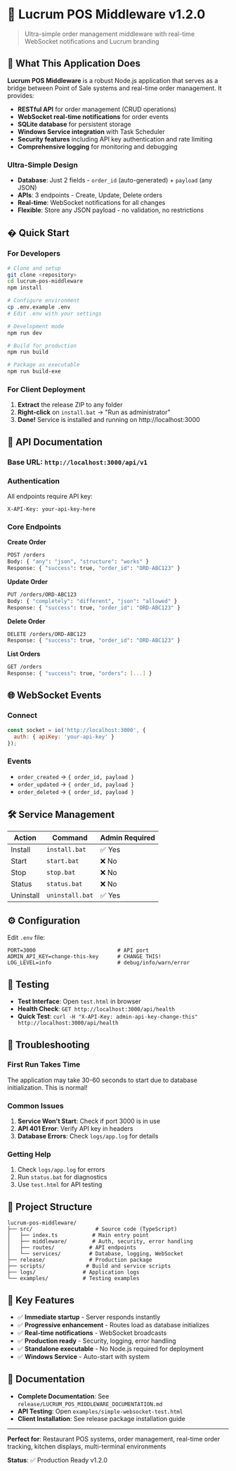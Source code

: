 # 🚀 Lucrum POS Middleware v1.2.0

> Ultra-simple order management middleware with real-time WebSocket notifications and Lucrum branding

## 🎯 What This Application Does

**Lucrum POS Middleware** is a robust Node.js application that serves as a bridge between Point of Sale systems and real-time order management. It provides:

- **RESTful API** for order management (CRUD operations)
- **WebSocket real-time notifications** for order events  
- **SQLite database** for persistent storage
- **Windows Service integration** with Task Scheduler
- **Security features** including API key authentication and rate limiting
- **Comprehensive logging** for monitoring and debugging

### Ultra-Simple Design
- **Database**: Just 2 fields - `order_id` (auto-generated) + `payload` (any JSON)
- **APIs**: 3 endpoints - Create, Update, Delete orders
- **Real-time**: WebSocket notifications for all changes
- **Flexible**: Store any JSON payload - no validation, no restrictions

## � Quick Start

### For Developers
```bash
# Clone and setup
git clone <repository>
cd lucrum-pos-middleware
npm install

# Configure environment
cp .env.example .env
# Edit .env with your settings

# Development mode
npm run dev

# Build for production
npm run build

# Package as executable
npm run build-exe
```

### For Client Deployment
1. **Extract** the release ZIP to any folder
2. **Right-click** on `install.bat` → "Run as administrator"  
3. **Done!** Service is installed and running on http://localhost:3000

## 🔌 API Documentation

### Base URL: `http://localhost:3000/api/v1`

### Authentication
All endpoints require API key:
```
X-API-Key: your-api-key-here
```

### Core Endpoints

**Create Order**
```bash
POST /orders
Body: { "any": "json", "structure": "works" }
Response: { "success": true, "order_id": "ORD-ABC123" }
```

**Update Order**  
```bash
PUT /orders/ORD-ABC123
Body: { "completely": "different", "json": "allowed" }
Response: { "success": true, "order_id": "ORD-ABC123" }
```

**Delete Order**
```bash
DELETE /orders/ORD-ABC123
Response: { "success": true, "order_id": "ORD-ABC123" }
```

**List Orders**
```bash
GET /orders
Response: { "success": true, "orders": [...] }
```

## 🌐 WebSocket Events

### Connect
```javascript
const socket = io('http://localhost:3000', {
  auth: { apiKey: 'your-api-key' }
});
```

### Events
- `order_created` → `{ order_id, payload }`
- `order_updated` → `{ order_id, payload }`  
- `order_deleted` → `{ order_id, payload }`

## 🛠️ Service Management

| Action | Command | Admin Required |
|--------|---------|----------------|
| Install | `install.bat` | ✅ Yes |
| Start | `start.bat` | ❌ No |
| Stop | `stop.bat` | ❌ No |
| Status | `status.bat` | ❌ No |
| Uninstall | `uninstall.bat` | ✅ Yes |

## ⚙️ Configuration

Edit `.env` file:
```env
PORT=3000                          # API port
ADMIN_API_KEY=change-this-key      # CHANGE THIS!
LOG_LEVEL=info                     # debug/info/warn/error
```

## 🧪 Testing

- **Test Interface**: Open `test.html` in browser
- **Health Check**: `GET http://localhost:3000/api/health`
- **Quick Test**: `curl -H "X-API-Key: admin-api-key-change-this" http://localhost:3000/api/health`

## 🔧 Troubleshooting

### First Run Takes Time
The application may take 30-60 seconds to start due to database initialization. This is normal!

### Common Issues
1. **Service Won't Start**: Check if port 3000 is in use
2. **API 401 Error**: Verify API key in headers
3. **Database Errors**: Check `logs/app.log` for details

### Getting Help
1. Check `logs/app.log` for errors
2. Run `status.bat` for diagnostics  
3. Use `test.html` for API testing

## 📁 Project Structure

```
lucrum-pos-middleware/
├── src/                    # Source code (TypeScript)
│   ├── index.ts           # Main entry point
│   ├── middleware/        # Auth, security, error handling
│   ├── routes/           # API endpoints
│   └── services/         # Database, logging, WebSocket
├── release/              # Production package
├── scripts/             # Build and service scripts  
├── logs/               # Application logs
└── examples/           # Testing examples
```

## 🎯 Key Features

- ✅ **Immediate startup** - Server responds instantly
- ✅ **Progressive enhancement** - Routes load as database initializes
- ✅ **Real-time notifications** - WebSocket broadcasts
- ✅ **Production ready** - Security, logging, error handling
- ✅ **Standalone executable** - No Node.js required for deployment
- ✅ **Windows Service** - Auto-start with system

## 📖 Documentation

- **Complete Documentation**: See `release/LUCRUM_POS_MIDDLEWARE_DOCUMENTATION.md`
- **API Testing**: Open `examples/simple-websocket-test.html`
- **Client Installation**: See release package installation guide

---

**Perfect for**: Restaurant POS systems, order management, real-time order tracking, kitchen displays, multi-terminal environments

**Status**: ✅ Production Ready v1.2.0